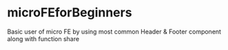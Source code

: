 # microFEforBeginners
Basic user of micro FE by using most common Header &amp; Footer component along with function share 

